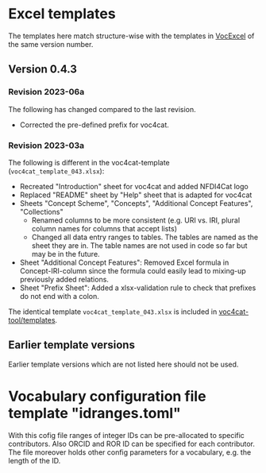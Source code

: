 # Excel templates

The templates here match structure-wise with the templates in [VocExcel](https://github.com/nfdi4cat/VocExcel) of the same version number.

## Version 0.4.3

### Revision 2023-06a

The following has changed compared to the last revision.

- Corrected the pre-defined prefix for voc4cat.

### Revision 2023-03a

The following is different in the voc4cat-template (`voc4cat_template_043.xlsx`):

- Recreated "Introduction" sheet for voc4cat and added NFDI4Cat logo
- Replaced "README" sheet by "Help" sheet that is adapted for voc4cat
- Sheets "Concept Scheme", "Concepts", "Additional Concept Features", "Collections"
  - Renamed columns to be more consistent (e.g. URI vs. IRI, plural column names for columns that accept lists)
  - Changed all data entry ranges to tables. The tables are named as the sheet they are in. The table names are not used in code so far but may be in the future.
- Sheet "Additional Concept Features": Removed Excel formula in Concept-IRI-column since the formula could easily lead to mixing-up previously added relations.
- Sheet "Prefix Sheet": Added a xlsx-validation rule to check that prefixes do not end with a colon.

The identical template `voc4cat_template_043.xlsx` is included in [voc4cat-tool/templates](https://github.com/nfdi4cat/voc4cat-template/tree/main/templates).

## Earlier template versions

Earlier template versions which are not listed here should not be used.

# Vocabulary configuration file template "idranges.toml"

With this cofig file ranges of integer IDs can be pre-allocated to specific contributors.
Also ORCID and ROR ID can be specified for each contributor.
The file moreover holds other config parameters for a vocabulary, e.g. the length of the ID.
